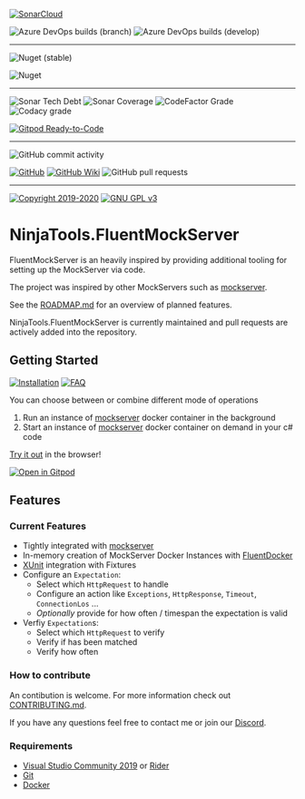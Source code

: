 [![SonarCloud](https://sonarcloud.io/images/project_badges/sonarcloud-black.svg)](https://sonarcloud.io/dashboard?id=alex-held_NinjaTools.FluentMockServer)

![Azure DevOps builds (branch)](https://img.shields.io/azure-devops/build/alex-held/1f2ebed6-22af-4c25-93d3-fb706aa677ca/5/master?label=master&logo=git&style=for-the-badge)
![Azure DevOps builds (develop)](https://img.shields.io/azure-devops/build/alex-held/1f2ebed6-22af-4c25-93d3-fb706aa677ca/5/develop?label=develop&logo=git&style=for-the-badge)

---

![Nuget (stable)](https://img.shields.io/nuget/v/NinjaTools.FluentMockServer?label=stable&logo=nuget&style=for-the-badge)

![Nuget](https://img.shields.io/nuget/vpre/NinjaTools.FluentMockServer?label=Prerelease&logo=nuget&style=for-the-badge)

---

![Sonar Tech Debt](https://img.shields.io/sonar/tech_debt/alex-held_NinjaTools.FluentMockServer?server=https%3A%2F%2Fsonarcloud.io&logo=sonarcloud&style=for-the-badge)
![Sonar Coverage](https://img.shields.io/sonar/coverage/alex-held_NinjaTools.FluentMockServer?server=https%3A%2F%2Fsonarcloud.io&logo=sonarcloud&style=for-the-badge)
![CodeFactor Grade](https://img.shields.io/codefactor/grade/github/alex-held/NinjaTools.FluentMockServer?logo=codefactor&style=for-the-badge)
![Codacy grade](https://img.shields.io/codacy/grade/e0e21ac86f80480d8a806b98acb57b0f?color=brightgreen&logo=codacy&style=for-the-badge)


[![Gitpod Ready-to-Code](https://img.shields.io/badge/gitpod-Ready%20to%20code-blue?logo=gitpod&style=for-the-badge)](https://gitpod.io/#https://github.com/alex-held/NinjaTools.FluentMockServer)

---
![GitHub commit activity](https://img.shields.io/github/commit-activity/m/alex-held/NinjaTools.FluentMockServer?logo=when-i-work&style=for-the-badge&logoColor=white)


[![GitHub](https://img.shields.io/badge/github-issues-red.svg?maxAge=60&style=for-the-badge)](https://github.com/alex-held/NinjaTools.FluentMockServer/issues)
[![GitHub Wiki](https://img.shields.io/badge/github-wiki-181717.svg?maxAge=60&style=for-the-badge)](https://github.com/alex-held/NinjaTools.FluentMockServer)
![GitHub pull requests](https://img.shields.io/github/issues-pr/alex-held/NinjaTools.FluentMockServer?logo=GitHub&style=for-the-badge)

---

[![Copyright 2019-2020](https://img.shields.io/badge/copyright-2019-blue.svg?maxAge=60&style=for-the-badge)](https://github.com/alex-held/FluentMockServer)
[![GNU GPL v3](https://img.shields.io/badge/license-GNU%20GPL%20v3-blue.svg?maxAge=60&style=for-the-badge)](http://www.gnu.org/licenses/gpl.html)


# NinjaTools.FluentMockServer

FluentMockServer is an heavily inspired by providing additional tooling for
setting up the MockServer via code.

The project was inspired by other MockServers such as
[mockserver](https://github.com/jamesdbloom/mockservice).

See the [ROADMAP.md](https://github.com/alex-held/NinjaTools.FluentMockServer/blob/master/ROADMAP.md) for an overview of planned features.

NinjaTools.FluentMockServer is currently maintained and pull requests are actively added into the repository.


## Getting Started

[![Installation](https://img.shields.io/badge/wiki-installation-brightgreen.svg?maxAge=60&style=for-the-badge)](https://github.com/alex-held/NinjaTools.FluentMockServer/wiki/Installation)
[![FAQ](https://img.shields.io/badge/wiki-FAQ-BF55EC.svg?maxAge=60&style=for-the-badge)](https://github.com/alex-held/NinjaTools.FluentMockServer/wiki/FAQ)

You can choose between or combine different mode of operations

1. Run an instance of
   [mockserver](https://hub.docker.com/r/jamesdbloom/mockserver) docker
   container in the background
2. Start an instance of
   [mockserver](https://hub.docker.com/r/jamesdbloom/mockserver) docker
   container on demand in your c# code

[Try it out](https://gitpod.io/#https://github.com/alex-held/NinjaTools.FluentMockServer)
in the browser!

[![Open in Gitpod](https://gitpod.io/button/open-in-gitpod.svg)](https://gitpod.io/#https://github.com/alex-held/NinjaTools.FluentMockServer)


## Features

### Current Features

- Tightly integrated with
  [mockserver](https://github.com/jamesdbloom/mockservice)
- In-memory creation of MockServer Docker Instances with
  [FluentDocker](https://github.com/mariotoffia/FluentDocker)
- [XUnit](https://github.com/xunit/xunit) integration with Fixtures
- Configure an `Expectation`:
  - Select which `HttpRequest` to handle
  - Configure an action like `Exceptions`, `HttpResponse`, `Timeout`,
    `ConnectionLos` ...
  - _Optionally_ provide for how often / timespan the expectation is valid
- Verfiy `Expectation`s:
  - Select which `HttpRequest` to verify
  - Verify if has been matched
  - Verify how often

### How to contribute

An contibution is welcome. For more information check out [CONTRIBUTING.md](https://github.com/alex-held/NinjaTools.FluentMockServer/blob/master/CONTRIBUTING.md).

If you have any questions feel free to contact me or join our [Discord](https://discord.gg/NHSgRyx).

### Requirements

- [Visual Studio Community 2019](https://www.visualstudio.com/vs/community/) or
  [Rider](http://www.jetbrains.com/rider/)
- [Git](https://git-scm.com/downloads)
- [Docker](https://docker.com)

